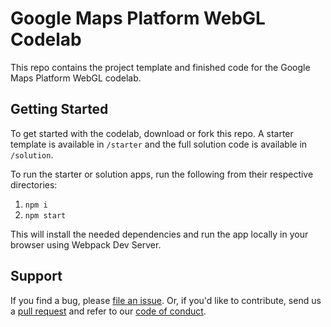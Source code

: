 # Google Maps Platform WebGL Codelab

This repo contains the project template and finished code for the Google Maps Platform WebGL codelab.

## Getting Started
To get started with the codelab, download or fork this repo. A starter template is available in `/starter` and the full solution code is available in `/solution`.

To run the starter or solution apps, run the following from their respective directories:

1. `npm i`
2. `npm start`

This will install the needed dependencies and run the app locally in your browser using Webpack Dev Server.

## Support
If you find a bug, please [file an issue]. Or, if you'd like to contribute, send us a [pull request] and refer to our [code of conduct].

[file an issue]: https://github.com/googlecodelabs/maps-platform-webgl-101/issues
[pull request]:  https://github.com/googlecodelabs/maps-platform-webgl-101/compare
[code of conduct]: CODE_OF_CONDUCT.md
